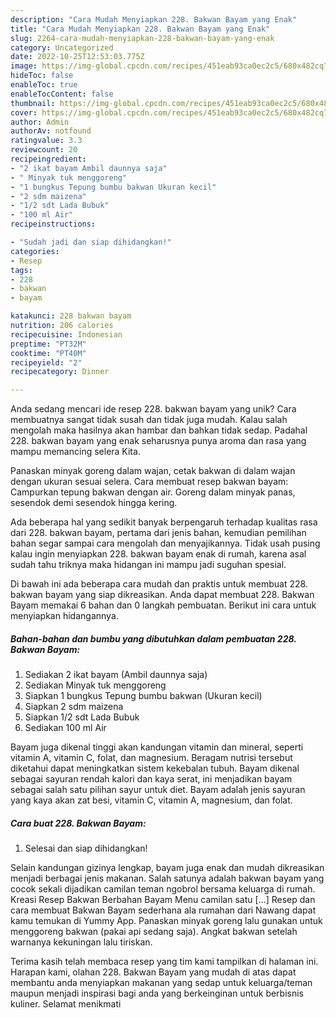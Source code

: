 ```yaml
---
description: "Cara Mudah Menyiapkan 228. Bakwan Bayam yang Enak"
title: "Cara Mudah Menyiapkan 228. Bakwan Bayam yang Enak"
slug: 2264-cara-mudah-menyiapkan-228-bakwan-bayam-yang-enak
category: Uncategorized
date: 2022-10-25T12:53:03.775Z
image: https://img-global.cpcdn.com/recipes/451eab93ca0ec2c5/680x482cq70/228-bakwan-bayam-foto-resep-utama.jpg
hideToc: false
enableToc: true
enableTocContent: false
thumbnail: https://img-global.cpcdn.com/recipes/451eab93ca0ec2c5/680x482cq70/228-bakwan-bayam-foto-resep-utama.jpg
cover: https://img-global.cpcdn.com/recipes/451eab93ca0ec2c5/680x482cq70/228-bakwan-bayam-foto-resep-utama.jpg
author: Admin
authorAv: notfound
ratingvalue: 3.3
reviewcount: 20
recipeingredient:
- "2 ikat bayam Ambil daunnya saja"
- " Minyak tuk menggoreng"
- "1 bungkus Tepung bumbu bakwan Ukuran kecil"
- "2 sdm maizena"
- "1/2 sdt Lada Bubuk"
- "100 ml Air"
recipeinstructions:

- "Sudah jadi dan siap dihidangkan!"
categories:
- Resep
tags:
- 228
- bakwan
- bayam

katakunci: 228 bakwan bayam 
nutrition: 206 calories
recipecuisine: Indonesian
preptime: "PT32M"
cooktime: "PT40M"
recipeyield: "2"
recipecategory: Dinner

---
```





Anda sedang mencari ide resep 228. bakwan bayam yang unik? Cara membuatnya sangat tidak susah dan tidak juga mudah. Kalau salah mengolah maka hasilnya akan hambar dan bahkan tidak sedap. Padahal 228. bakwan bayam yang enak seharusnya punya aroma dan rasa yang mampu memancing selera Kita.





Panaskan minyak goreng dalam wajan, cetak bakwan di dalam wajan dengan ukuran sesuai selera. Cara membuat resep bakwan bayam: Campurkan tepung bakwan dengan air. Goreng dalam minyak panas, sesendok demi sesendok hingga kering.

Ada beberapa hal yang sedikit banyak berpengaruh terhadap kualitas rasa dari 228. bakwan bayam, pertama dari jenis bahan, kemudian pemilihan bahan segar sampai cara mengolah dan menyajikannya. Tidak usah pusing kalau ingin menyiapkan 228. bakwan bayam enak di rumah, karena asal sudah tahu triknya maka hidangan ini mampu jadi suguhan spesial.






Di bawah ini ada beberapa cara mudah dan praktis untuk membuat 228. bakwan bayam yang siap dikreasikan. Anda dapat membuat 228. Bakwan Bayam memakai 6 bahan dan 0 langkah pembuatan. Berikut ini cara untuk menyiapkan hidangannya.

<!--inarticleads1-->

##### Bahan-bahan dan bumbu yang dibutuhkan dalam pembuatan 228. Bakwan Bayam:

1. Sediakan 2 ikat bayam (Ambil daunnya saja)
1. Sediakan  Minyak tuk menggoreng
1. Siapkan 1 bungkus Tepung bumbu bakwan (Ukuran kecil)
1. Siapkan 2 sdm maizena
1. Siapkan 1/2 sdt Lada Bubuk
1. Sediakan 100 ml Air


Bayam juga dikenal tinggi akan kandungan vitamin dan mineral, seperti vitamin A, vitamin C, folat, dan magnesium. Beragam nutrisi tersebut diketahui dapat meningkatkan sistem kekebalan tubuh. Bayam dikenal sebagai sayuran rendah kalori dan kaya serat, ini menjadikan bayam sebagai salah satu pilihan sayur untuk diet. Bayam adalah jenis sayuran yang kaya akan zat besi, vitamin C, vitamin A, magnesium, dan folat. 

<!--inarticleads2-->

##### Cara buat 228. Bakwan Bayam:


1. Selesai dan siap dihidangkan!

Selain kandungan gizinya lengkap, bayam juga enak dan mudah dikreasikan menjadi berbagai jenis makanan. Salah satunya adalah bakwan bayam yang cocok sekali dijadikan camilan teman ngobrol bersama keluarga di rumah. Kreasi Resep Bakwan Berbahan Bayam Menu camilan satu […] Resep dan cara membuat Bakwan Bayam sederhana ala rumahan dari Nawang dapat kamu temukan di Yummy App. Panaskan minyak goreng lalu gunakan untuk menggoreng bakwan (pakai api sedang saja). Angkat bakwan setelah warnanya kekuningan lalu tiriskan. 

Terima kasih telah membaca resep yang tim kami tampilkan di halaman ini. Harapan kami, olahan 228. Bakwan Bayam yang mudah di atas dapat membantu anda menyiapkan makanan yang sedap untuk keluarga/teman maupun menjadi inspirasi bagi anda yang berkeinginan untuk berbisnis kuliner. Selamat menikmati
